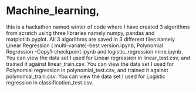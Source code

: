 # Machine_learning,
this is a hackathon named winter of code where I have created 3 algorithms from scratch using three libraries namely numpy, pandas and matplotlib.pyplot.
All 3 algorithms are saved in 3 different files namely Linear Regression ( multi-variate)-best version.ipynb, Polynomial Regression -Copy1-checkpoint.ipynb and logistic_regression mine.ipynb. You can view the data set I used for Linear regression in linear_test.csv, and trained it against linear_train.csv. You can view the data set I used for Polynomial regression in polynomial_test.csv, and trained it against polynomial_train.csv. You can view the data set I used for Logistic regression in classification_test.csv.
